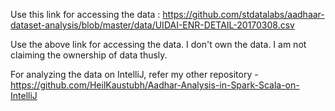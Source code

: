 Use this link for accessing the data : https://github.com/stdatalabs/aadhaar-dataset-analysis/blob/master/data/UIDAI-ENR-DETAIL-20170308.csv

Use the above link for accessing the data. I don't own the data. I am not claiming the ownership of data thusly.

For analyzing the data on IntelliJ, refer my other repository - https://github.com/HeilKaustubh/Aadhar-Analysis-in-Spark-Scala-on-IntelliJ
